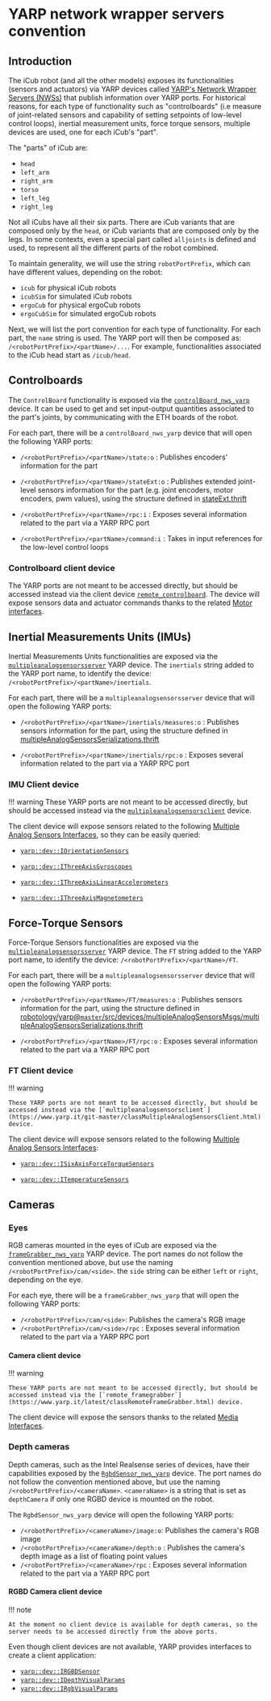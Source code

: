 # YARP network wrapper servers convention

## Introduction

The iCub robot (and all the other models) exposes its functionalities (sensors and actuators) via YARP devices called [YARP's Network Wrapper Servers (NWSs)](https://www.yarp.it/latest//group__nws__and__nwc__architecture.html) that publish information over YARP ports. For historical reasons, for each type of functionality such as "controlboards" (i.e measure of joint-related sensors and capability of setting setpoints of low-level control loops), inertial measurement units, force torque sensors, multiple devices are used, one for each iCub's "part".

The "parts" of iCub are:

- `head`
- `left_arm`
- `right_arm`
- `torso`
- `left_leg`
- `right_leg`

Not all iCubs have all their six parts. There are iCub variants that are composed only by the `head`, or iCub variants that are composed only by the legs. In some contexts, even a special part called `alljoints` is defined and used, to represent all the different parts of the robot combined.

To maintain generality, we will use the string `robotPortPrefix`, which can have different values, depending on the robot:

- `icub` for physical iCub robots
- `icubSim` for simulated iCub robots
- `ergoCub` for physical ergoCub robots
- `ergoCubSim` for simulated ergoCub robots

Next, we will list the port convention for each type of functionality. For each part, the `name` string is used. The YARP port will then be composed as: `/<robotPortPrefix>/<partName>/...`. For example, functionalities associated to the iCub head start as `/icub/head`.

## Controlboards

The `ControlBoard` functionality is exposed via the [`controlBoard_nws_yarp`](https://www.yarp.it/latest/classControlBoard__nws__yarp.html) device. It can be used to get and set input-output quantities associated to the part's joints, by communicating with the ETH boards of the robot.

For each part, there will be a `controlBoard_nws_yarp` device that will open the following YARP ports:

- `/<robotPortPrefix>/<partName>/state:o` : Publishes encoders' information for the part

- `/<robotPortPrefix>/<partName>/stateExt:o` : Publishes extended joint-level sensors information for the part (e.g. joint encoders, motor encoders, pwm values), using the structure defined in [stateExt.thrift](https://github.com/robotology/yarp/blob/master/src/libYARP_dev/src/idl/stateExt.thrift?rgh-link-date=2023-05-10T12%3A50%3A28Z)

- `/<robotPortPrefix>/<partName>/rpc:i` : Exposes several information related to the part via a YARP RPC port

- `/<robotPortPrefix>/<partName>/command:i` : Takes in input references for the low-level control loops

### Controlboard client device

The YARP ports are not meant to be accessed directly, but should be accessed instead via the client device [`remote_controlboard`](https://www.yarp.it/latest//classRemoteControlBoard.html). The device will expose sensors data and actuator commands thanks to the related [Motor interfaces](https://www.yarp.it/latest//group__dev__iface__motor.html).

## Inertial Measurements Units (IMUs)

Inertial Measurements Units functionalities are exposed via the [`multipleanalogsensorsserver`](https://www.yarp.it/latest//classMultipleAnalogSensorsServer.html) YARP device. The `inertials` string added to the YARP port name, to identify the device: `/<robotPortPrefix>/<partName>/inertials`.

For each part, there will be a `multipleanalogsensorsserver` device that will open the following YARP ports:

- `/<robotPortPrefix>/<partName>/inertials/measures:o` : Publishes sensors information for the part, using the structure defined in [multipleAnalogSensorsSerializations.thrift](https://github.com/robotology/yarp/blob/master/src/devices/multipleAnalogSensorsMsgs/multipleAnalogSensorsSerializations.thrift?rgh-link-date=2023-05-10T12%3A50%3A28Z)

- `/<robotPortPrefix>/<partName>/inertials/rpc:o` : Exposes several information related to the part via a YARP RPC port

### IMU Client device

!!! warning
    These YARP ports are not meant to be accessed directly, but should be accessed instead via the [`multipleanalogsensorsclient`](https://www.yarp.it/git-master/classMultipleAnalogSensorsClient.html) device.

The client device will expose sensors related to the following [Multiple Analog Sensors Interfaces](https://www.yarp.it/latest/group__dev__iface__multiple__analog.html), so they can be easily queried:

- [`yarp::dev::IOrientationSensors`](https://www.yarp.it/latest/classyarp_1_1dev_1_1IOrientationSensors.html)

- [`yarp::dev::IThreeAxisGyroscopes`](https://www.yarp.it/git-master/classyarp_1_1dev_1_1IThreeAxisGyroscopes.html)

- [`yarp::dev::IThreeAxisLinearAccelerometers`](https://www.yarp.it/git-master/classyarp_1_1dev_1_1IThreeAxisLinearAccelerometers.html)

- [`yarp::dev::IThreeAxisMagnetometers`](https://www.yarp.it/git-master/classyarp_1_1dev_1_1IThreeAxisMagnetometers.html)

## Force-Torque Sensors

Force-Torque Sensors functionalities are exposed via the [`multipleanalogsensorsserver`](https://www.yarp.it/latest//classMultipleAnalogSensorsServer.html) YARP device. The `FT` string added to the YARP port name, to identify the device: `/<robotPortPrefix>/<partName>/FT`.

For each part, there will be a `multipleanalogsensorsserver` device that will open the following YARP ports:

- `/<robotPortPrefix>/<partName>/FT/measures:o` : Publishes sensors information for the part, using the structure defined in [robotology/yarp@`master`/src/devices/multipleAnalogSensorsMsgs/multipleAnalogSensorsSerializations.thrift](https://github.com/robotology/yarp/blob/master/src/devices/multipleAnalogSensorsMsgs/multipleAnalogSensorsSerializations.thrift?rgh-link-date=2023-05-10T12%3A50%3A28Z)

- `/<robotPortPrefix>/<partName>/FT/rpc:o` : Exposes several information related to the part via a YARP RPC port

### FT Client device

!!! warning

    These YARP ports are not meant to be accessed directly, but should be accessed instead via the [`multipleanalogsensorsclient`](https://www.yarp.it/git-master/classMultipleAnalogSensorsClient.html) device.

The client device will expose sensors related to the following [Multiple Analog Sensors Interfaces](https://www.yarp.it/latest/group__dev__iface__multiple__analog.html):

- [`yarp::dev::ISixAxisForceTorqueSensors`](https://www.yarp.it/git-master/classyarp_1_1dev_1_1ISixAxisForceTorqueSensors.html)

- [`yarp::dev::ITemperatureSensors`](https://www.yarp.it/git-master/classyarp_1_1dev_1_1ITemperatureSensors.html)

## Cameras

### Eyes

RGB cameras mounted in the eyes of iCub are exposed via the [`frameGrabber_nws_yarp`](https://www.yarp.it/latest//classFrameGrabber__nws__yarp.html) YARP device. The port names do not follow the convention mentioned above, but use the naming `/<robotPortPrefix>/cam/<side>`. the `side` string can be either `left` or `right`, depending on the eye.

For each eye, there will be a `frameGrabber_nws_yarp` that will open the following YARP ports:

- `/<robotPortPrefix>/cam/<side>`: Publishes the camera's RGB image
- `/<robotPortPrefix>/cam/<side>/rpc` : Exposes several information related to the part via a YARP RPC port

#### Camera client device

!!! warning

    These YARP ports are not meant to be accessed directly, but should be accessed instead via the [`remote_framegrabber`](https://www.yarp.it/latest/classRemoteFrameGrabber.html) device.

The client device will expose the sensors thanks to the related [Media Interfaces](https://www.yarp.it/latest/group__dev__iface__media.html).

### Depth cameras

Depth cameras, such as the Intel Realsense series of devices, have their capabilities exposed by the [`RgbdSensor_nws_yarp`](https://www.yarp.it/latest/classRgbdSensor__nws__yarp.html) device. The port names do not follow the convention mentioned above, but use the naming `/<robotPortPrefix>/<cameraName>`. `<cameraName>` is a string that is set as `depthCamera` if only one RGBD device is mounted on the robot.

The `RgbdSensor_nws_yarp` device will open the following YARP ports:

- `/<robotPortPrefix>/<cameraName>/image:o`: Publishes the camera's RGB image
- `/<robotPortPrefix>/<cameraName>/depth:o` : Publishes the camera's depth image as a list of floating point values
- `/<robotPortPrefix>/<cameraName>/rpc` : Exposes several information related to the part via a YARP RPC port

#### RGBD Camera client device

!!! note

    At the moment no client device is available for depth cameras, so the server needs to be accessed directly from the above ports.

Even though client devices are not available, YARP provides interfaces to create a client application:

- [`yarp::dev::IRGBDSensor`](https://www.yarp.it/latest/classyarp_1_1dev_1_1IRGBDSensor.html)
- [`yarp::dev::IDepthVisualParams`](https://www.yarp.it/latest/classyarp_1_1dev_1_1IDepthVisualParams.html)
- [`yarp::dev::IRgbVisualParams`](https://www.yarp.it/latest/classyarp_1_1dev_1_1IRgbVisualParams.html)
